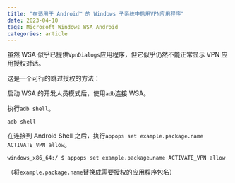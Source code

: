 ```yaml
---
title: "在适用于 Android™️ 的 Windows 子系统中启用VPN应用程序"
date: 2023-04-10
tags: Microsoft Windows WSA Android
categories: article
---
```


虽然 WSA 似乎已提供`VpnDialogs`应用程序，但它似乎仍然不能正常显示 VPN 应用授权对话。

这是一个可行的跳过授权的方法：

启动 WSA 的开发人员模式后，使用`adb`连接 WSA。

执行`adb shell`。

```shell
adb shell
```

在连接到 Android Shell 之后，执行`appops set example.package.name ACTIVATE_VPN allow`。

```shell
windows_x86_64:/ $ appops set example.package.name ACTIVATE_VPN allow
```

（将`example.package.name`替换成需要授权的应用程序包名）
